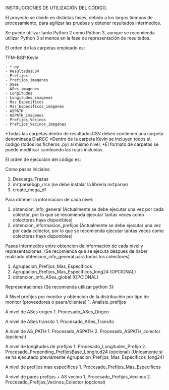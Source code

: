 INSTRUCCIONES DE UTILIZACIÓN DEL CÓDIGO.

El proyecto se divide en distintas fases, debido a los largos tiempos de procesamiento, para agilizar las pruebas y obtener
resultados intermedios.

Se puede utilizar tanto Python 2 como Python 3, aunque se recomienda utilizar Python 3 al menos en la fase de representación
de resultados.

El orden de las carpetas empleado es:

TFM-BGP
 Kevin
 
    - *.py
    - ResultadosCSV   
    - Prefijos 
    - Prefijos_imagenes   
    - ASes
    - ASes_imagenes
    - Longitudes
    - Longitudes_imagenes
    - Mas_Especificos
    - Mas_Especificos_imagenes
    - ASPATH
    - ASPATH_imagenes
    - Prefijos_Vecinos
    - Prefijos_Vecinos_imagenes


*Todas las carpetas dentro de resultadosCSV deben contienen una carpeta denominada DiaRCC
*Dentro de la carpeta Kevin se incluyen todos el codigo (todos los ficheros .py) al mismo nivel.
*El formato de carpetas se puede modificar cambiando las rutas incluidas.


El orden de ejecución del código es:

Como pasos iniciales:
  1. Descarga_Trazas
  2. mrtparsebgp_rrcs (se debe instalar la libreria mrtparse)
  3. create_mega_df
  
Para obtener la informacion de cada nivel:
  1. obtencion_info_general (Actualmente se debe ejecutar una vez por cada colector, por lo que se recomienda ejecutar 
  tantas veces como colectores haya disponibles)
  2. obtencion_informacion_prefijos (Actualmente se debe ejecutar una vez por cada colector, por lo que se recomienda ejecutar 
  tantas veces como colectores haya disponibles) 
  
Pasos Intermedios entre obtencion de informacion de cada nivel y representaciones. (Se recomienda que se ejecuta despues de haber realizado
obtencion_info_general para todos los colectores)
  1. Agrupacion_Prefijos_Mas_Especificos
  2. Agrupacion_Prefijos_Mas_Especificos_long24 (OPCIONAL)
  3. obtencion_info_ASes_global (OPCIONAL)
  
Representaciones (Se recomienda utilizar python 3):

  A Nivel prefijos por monitor y obtencion de la distribución por tipo de monitor (proveedores o peers/clientes)
    1. Analisis_prefijos
    
  A nivel de ASes origen
    1. Procesado_ASes_Origen
    
  A nivel de ASes transito
    1. Procesado_ASes_Transito
  
  A nivel de AS_PATH
    1. Procesado_ASPATH
    2. Procesado_ASPATH_colector (opcional)
   
  A nivel de longitudes de prefijos
    1. Procesado_Longitudes_Prefijo
    2. Procesado_Prepending_PrefijosBase_Longitud24 (opcional) (Unicamente si se ha ejecutado previamente
      Agrupacion_Prefijos_Mas_Especificos_long24)
  
  A nivel de prefijos mas especificos
    1. Procesado_Prefijos_Mas_Especificos
  
  A nivel de pares prefijos + AS vecino
    1. Procesado_Prefijos_Vecinos
    2. Procesado_Prefijos_Vecinos_Colector (opcional)
  
  
